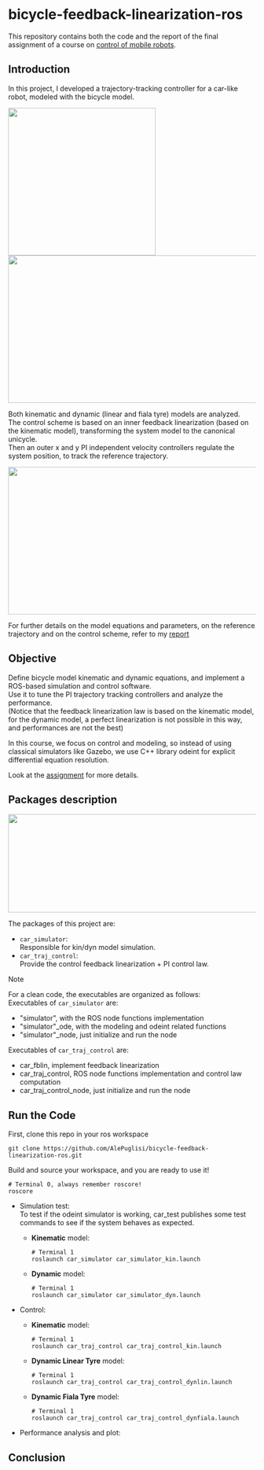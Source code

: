 # bicycle-feedback-linearization-ros

This repository contains both the code and the report of the  final assignment of a course on [control of mobile robots](https://www11.ceda.polimi.it/schedaincarico/schedaincarico/controller/scheda_pubblica/SchedaPublic.do?&evn_default=evento&c_classe=837146&lang=IT&__pj0=0&__pj1=8379d6c35eccfe1c998db9b2de7c0e1c).

## Introduction 
In this project, I developed a trajectory-tracking controller for a car-like robot, modeled with the bicycle model.<br/>

<image width=300 height=300 src=https://github.com/user-attachments/assets/24161273-1794-4659-938e-fbd22894d791>
<image width=700 height=300 src=https://github.com/user-attachments/assets/235a15a2-6b35-4652-baa5-c94485eeee07>

Both kinematic and dynamic (linear and fiala tyre) models are analyzed. <br/>
The control scheme is based on an inner feedback linearization (based on the kinematic model), transforming the system model to the canonical unicycle.</br> 
Then an outer x and y PI independent velocity controllers regulate the system position, to track the reference trajectory. 

<image width=700 height=300 src=https://github.com/user-attachments/assets/1b9c50da-7dd6-49b0-9fb3-81b9586a44d3>

For further details on the model equations and parameters, on the reference trajectory and on the control scheme, refer to my [report](https://github.com/AlePuglisi/bicycle-feedback-linearization-ros/blob/main/Trajectory_Tracking_Report.pdf)

## Objective
Define bicycle model kinematic and dynamic equations, and implement a ROS-based simulation and control software. <br/>
Use it to tune the PI trajectory tracking controllers and analyze the performance. <br/>
(Notice that the feedback linearization law is based on the kinematic model, for the dynamic model, a perfect linearization is not possible in this way, and performances are not the best)

In this course, we focus on control and modeling, so instead of using classical simulators like Gazebo, we use C++ library odeint for explicit differential equation resolution. 


Look at the [assignment](https://github.com/AlePuglisi/bicycle-feedback-linearization-ros/blob/main/assignment.pdf) for more details.

## Packages description

<image width=700 height=200 src=https://github.com/user-attachments/assets/6ad6011d-76cf-4787-b158-0272aa942465>
<br/>

The packages of this project are: 

- ``car_simulator``:<br/>
Responsible for kin/dyn model simulation.
- ``car_traj_control``:<br/>
Provide the control feedback linearization + PI control law. 

>[!NOTE]
> For a clean code, the executables are organized as follows:<br/>
> Executables of ``car_simulator`` are:
> - "simulator", with the ROS node functions implementation
> - "simulator"_ode, with the modeling and odeint related functions
> - "simulator"_node, just initialize and run the node<br/>
>
> Executables of ``car_traj_control`` are:<br/>
> - car_fblin, implement feedback linearization
> - car_traj_control, ROS node functions implementation and control law computation
> - car_traj_control_node, just initialize and run the node


## Run the Code
First, clone this repo in your ros workspace 
```
git clone https://github.com/AlePuglisi/bicycle-feedback-linearization-ros.git
```
Build and source your workspace, and you are ready to use it!

```
# Terminal 0, always remember roscore!
roscore
```

- Simulation test:<br/>
To test if the odeint simulator is working, car_test publishes some test commands to see if the system behaves as expected.
   - **Kinematic** model: 
      ```
      # Terminal 1
      roslaunch car_simulator car_simulator_kin.launch
      ```
   - **Dynamic** model: 
      ```
      # Terminal 1
      roslaunch car_simulator car_simulator_dyn.launch
      ```

- Control:
   - **Kinematic** model: 
      ```
      # Terminal 1
      roslaunch car_traj_control car_traj_control_kin.launch
      ```
   - **Dynamic Linear Tyre** model: 
      ```
      # Terminal 1
      roslaunch car_traj_control car_traj_control_dynlin.launch
      ```
   - **Dynamic Fiala Tyre** model: 
      ```
      # Terminal 1
      roslaunch car_traj_control car_traj_control_dynfiala.launch
      ```

- Performance analysis and plot:


## Conclusion







